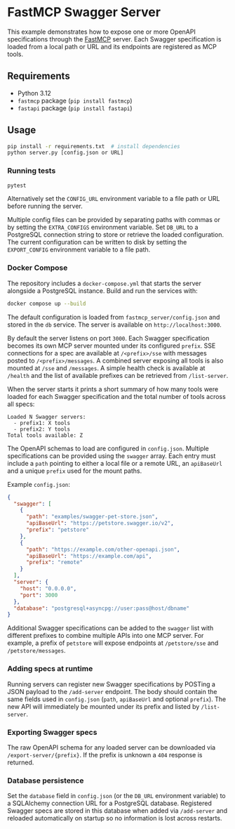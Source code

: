# FastMCP Swagger Server

This example demonstrates how to expose one or more OpenAPI specifications through the [FastMCP](https://pypi.org/project/fastmcp/) server. Each Swagger specification is loaded from a local path or URL and its endpoints are registered as MCP tools.

## Requirements

- Python 3.12
- `fastmcp` package (`pip install fastmcp`)
- `fastapi` package (`pip install fastapi`)

## Usage

```bash
pip install -r requirements.txt  # install dependencies
python server.py [config.json or URL]
```

### Running tests

```bash
pytest
```

Alternatively set the `CONFIG_URL` environment variable to a file path or URL
before running the server.

Multiple config files can be provided by separating paths with commas or by
setting the `EXTRA_CONFIGS` environment variable. Set `DB_URL` to a PostgreSQL
connection string to store or retrieve the loaded configuration. The current
configuration can be written to disk by setting the `EXPORT_CONFIG` environment
variable to a file path.

### Docker Compose

The repository includes a `docker-compose.yml` that starts the server
alongside a PostgreSQL instance. Build and run the services with:

```bash
docker compose up --build
```

The default configuration is loaded from `fastmcp_server/config.json` and
stored in the `db` service. The server is available on `http://localhost:3000`.

By default the server listens on port `3000`. Each Swagger specification becomes its own MCP server mounted under its configured `prefix`. SSE connections for a spec are available at `/<prefix>/sse` with messages posted to `/<prefix>/messages`. A combined server exposing all tools is also mounted at `/sse` and `/messages`. A simple health check is available at `/health` and the list of available prefixes can be retrieved from `/list-server`.

When the server starts it prints a short summary of how many tools were loaded for each Swagger specification and the total number of tools across all specs:

```
Loaded N Swagger servers:
  - prefix1: X tools
  - prefix2: Y tools
Total tools available: Z
```

The OpenAPI schemas to load are configured in `config.json`. Multiple specifications can be provided using the `swagger` array. Each entry must include a `path` pointing to either a local file or a remote URL, an `apiBaseUrl` and a unique `prefix` used for the mount paths.

Example `config.json`:

```json
{
  "swagger": [
    {
      "path": "examples/swagger-pet-store.json",
      "apiBaseUrl": "https://petstore.swagger.io/v2",
      "prefix": "petstore"
    },
    {
      "path": "https://example.com/other-openapi.json",
      "apiBaseUrl": "https://example.com/api",
      "prefix": "remote"
    }
  ],
  "server": {
    "host": "0.0.0.0",
    "port": 3000
  },
  "database": "postgresql+asyncpg://user:pass@host/dbname"
}
```

Additional Swagger specifications can be added to the `swagger` list with different prefixes to combine multiple APIs into one MCP server. For example, a prefix of `petstore` will expose endpoints at `/petstore/sse` and `/petstore/messages`.

### Adding specs at runtime

Running servers can register new Swagger specifications by POSTing a JSON
payload to the `/add-server` endpoint. The body should contain the same
fields used in `config.json` (`path`, `apiBaseUrl` and optional `prefix`).
The new API will immediately be mounted under its prefix and listed by
`/list-server`.

### Exporting Swagger specs

The raw OpenAPI schema for any loaded server can be downloaded via
`/export-server/{prefix}`. If the prefix is unknown a `404` response is
returned.

### Database persistence

Set the `database` field in `config.json` (or the `DB_URL` environment
variable) to a SQLAlchemy connection URL for a PostgreSQL database.
Registered Swagger specs are stored in this database when added via
`/add-server` and reloaded automatically on startup so no information is
lost across restarts.
